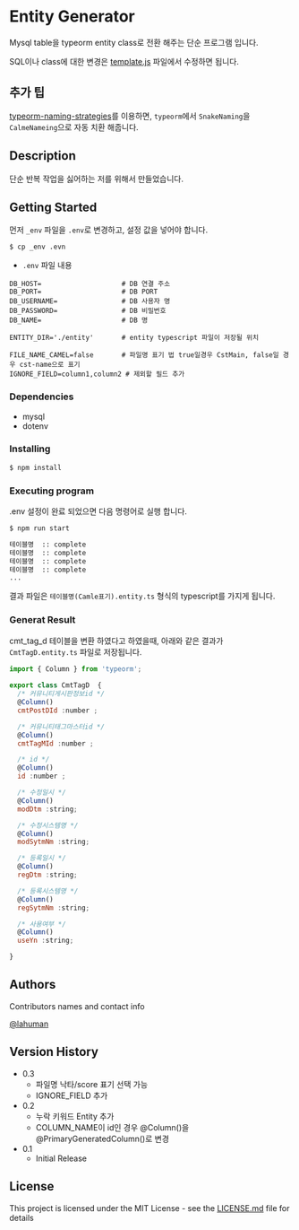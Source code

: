 # Entity Generator

Mysql table을 typeorm entity class로 전환 해주는 단순 프로그램 입니다.

SQL이나 class에 대한 변경은 [template.js](https://github.com/lahuman/entity_generator/blob/main/template.js) 파일에서 수정하면 됩니다.

## 추가 팁 

[typeorm-naming-strategies](https://github.com/tonivj5/typeorm-naming-strategies#readme)를 이용하면, ```typeorm```에서 ```SnakeNaming```을 ```CalmeNameing```으로 자동 치환 해줍니다.


## Description

단순 반복 작업을 싫어하는 저를 위해서 만들었습니다.


## Getting Started

먼저 ```_env``` 파일을 ```.env```로 변경하고, 설정 값을 넣어야 합니다.

```bash
$ cp _env .evn
```

- ```.env``` 파일 내용

```
DB_HOST=                    # DB 연결 주소
DB_PORT=                    # DB PORT 
DB_USERNAME=                # DB 사용자 명
DB_PASSWORD=                # DB 비밀번호
DB_NAME=                    # DB 명

ENTITY_DIR='./entity'       # entity typescript 파일이 저장될 위치

FILE_NAME_CAMEL=false       # 파일명 표기 법 true일경우 CstMain, false일 경우 cst-name으로 표기
IGNORE_FIELD=column1,column2 # 제외할 필드 추가 
```
### Dependencies

* mysql
* dotenv

### Installing

```bash
$ npm install
```

### Executing program

.env 설정이 완료 되었으면 다음 명령어로 실행 합니다.

```bash
$ npm run start

테이블명  :: complete
테이블명  :: complete
테이블명  :: complete
테이블명  :: complete
...

```

결과 파일은 ```테이블명(Camle표기).entity.ts``` 형식의 typescript를 가지게 됩니다.

### Generat Result

cmt_tag_d 테이블을 변환 하였다고 하였을때, 아래와 같은 결과가 ```CmtTagD.entity.ts``` 파일로 저장됩니다.

```javascript
import { Column } from 'typeorm';
          
export class CmtTagD  {
  /* 커뮤니티게시판정보id */
  @Column()
  cmtPostDId :number ;

  /* 커뮤니티태그마스터id */
  @Column()
  cmtTagMId :number ;

  /* id */
  @Column()
  id :number ;

  /* 수정일시 */
  @Column()
  modDtm :string;

  /* 수정시스템명 */
  @Column()
  modSytmNm :string;

  /* 등록일시 */
  @Column()
  regDtm :string;

  /* 등록시스템명 */
  @Column()
  regSytmNm :string;

  /* 사용여부 */
  @Column()
  useYn :string;

}
```
## Authors

Contributors names and contact info

[@lahuman](https://lahuman.github.io/)

## Version History
* 0.3
    * 파일명 낙타/score 표기 선택 가능
    * IGNORE_FIELD 추가
* 0.2
    * 누락 키워드 Entity 추가
    * COLUMN_NAME이 id인 경우 @Column()을 @PrimaryGeneratedColumn()로 변경
* 0.1
    * Initial Release

## License

This project is licensed under the MIT License - see the [LICENSE.md](https://github.com/lahuman/entity_generator/blob/main/LICENSE.md) file for details
